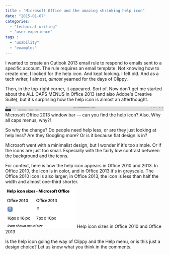 ```yaml
---
title : "Microsoft Office and the amazing shrinking help icon"
date: "2015-01-07"
categories:
  - "technical writing"
  - "user experience"
tags :
  - "usability"
  - "examples"
---
```


I wanted to create an Outlook 2013 email rule to respond to emails sent to a specific account. The rule requires an email template. Not knowing how to create one, I looked for the help icon. And kept looking. I felt old. And as a tech writer, I almost, _almost_ yearned for the days of Clippy.

Then, in the top-right corner, it appeared. Sort of. Now don't get me started about the ALL CAPS MENUS in Office 2013 (and also Adobe's Creative Suite), but it's surprising how the help icon is almost an afterthought.

![Microsoft Office 2013 window bar - can you see the help icon?](/assets/images/outlook_help_icon_location-1600x48.png) Microsoft Office 2013 window bar &mdash; can you find the help icon? Also, Why all caps menus, why?!

So why the change? Do people need help less, or are they just looking at help less? Are they Googling more? Or is it because flat design is in?

Microsoft went with a minimalist design, but I wonder if it's too simple. Or if the icons are just too small. Especially with the fairly low contrast between the background and the icons.

For context, here is how the help icon appears in Office 2010 and 2013. In Office 2010, the icon is in color, and in Office 2013 it's in greyscale. The Office 2010 icon is also larger; in Office 2013, the icon is less than half the width and almost one-third shorter.

![Help icon sizes in Office 2010 and Office 2013](/assets/images/microsoft-office-help-icon-sizes-office-2010-vs-office-20131.png) Help icon sizes in Office 2010 and Office 2013

Is the help icon going the way of Clippy and the Help menu, or is this just a design choice? Let us know what you think in the comments.
